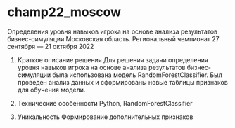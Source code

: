 # champ22_moscow
Определения уровня навыков игрока на основе анализа результатов бизнес-симуляции
Московская область. Региональный чемпионат
27 сентября — 21 октября 2022

1. Краткое описание решения
Для решения задачи определения уровня навыков игрока на основе анализа результатов бизнес-симуляции была использована модель RandomForestClassifier.
Был проведен анализ данных и сформированы новые таблицы признаков для обучения модели.

2. Технические особенности
Python, RandomForestClassifier

3. Уникальность
Формирование дополнительных признаков 
